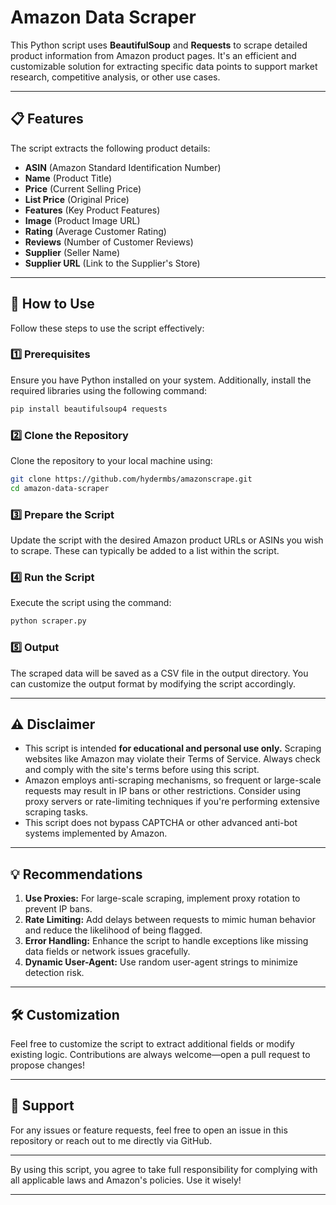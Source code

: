 
# Amazon Data Scraper  

This Python script uses **BeautifulSoup** and **Requests** to scrape detailed product information from Amazon product pages. It's an efficient and customizable solution for extracting specific data points to support market research, competitive analysis, or other use cases.

---

## 📋 Features  

The script extracts the following product details:  
- **ASIN** (Amazon Standard Identification Number)  
- **Name** (Product Title)  
- **Price** (Current Selling Price)  
- **List Price** (Original Price)  
- **Features** (Key Product Features)  
- **Image** (Product Image URL)  
- **Rating** (Average Customer Rating)  
- **Reviews** (Number of Customer Reviews)  
- **Supplier** (Seller Name)  
- **Supplier URL** (Link to the Supplier's Store)  

---

## 🚀 How to Use  

Follow these steps to use the script effectively:  

### 1️⃣ Prerequisites  
Ensure you have Python installed on your system. Additionally, install the required libraries using the following command:  

```bash  
pip install beautifulsoup4 requests  
```  

### 2️⃣ Clone the Repository  
Clone the repository to your local machine using:  

```bash  
git clone https://github.com/hydermbs/amazonscrape.git  
cd amazon-data-scraper  
```  

### 3️⃣ Prepare the Script  
Update the script with the desired Amazon product URLs or ASINs you wish to scrape. These can typically be added to a list within the script.  

### 4️⃣ Run the Script  
Execute the script using the command:  

```bash  
python scraper.py  
```  

### 5️⃣ Output  
The scraped data will be saved as a CSV file in the output directory. You can customize the output format by modifying the script accordingly.  

---

## ⚠️ Disclaimer  

- This script is intended **for educational and personal use only.** Scraping websites like Amazon may violate their Terms of Service. Always check and comply with the site's terms before using this script.  
- Amazon employs anti-scraping mechanisms, so frequent or large-scale requests may result in IP bans or other restrictions. Consider using proxy servers or rate-limiting techniques if you're performing extensive scraping tasks.  
- This script does not bypass CAPTCHA or other advanced anti-bot systems implemented by Amazon.  

---

## 💡 Recommendations  

1. **Use Proxies:** For large-scale scraping, implement proxy rotation to prevent IP bans.  
2. **Rate Limiting:** Add delays between requests to mimic human behavior and reduce the likelihood of being flagged.  
3. **Error Handling:** Enhance the script to handle exceptions like missing data fields or network issues gracefully.  
4. **Dynamic User-Agent:** Use random user-agent strings to minimize detection risk.  

---

## 🛠️ Customization  

Feel free to customize the script to extract additional fields or modify existing logic. Contributions are always welcome—open a pull request to propose changes!  

---

## 📧 Support  

For any issues or feature requests, feel free to open an issue in this repository or reach out to me directly via GitHub.  

---

By using this script, you agree to take full responsibility for complying with all applicable laws and Amazon's policies. Use it wisely!  

---
